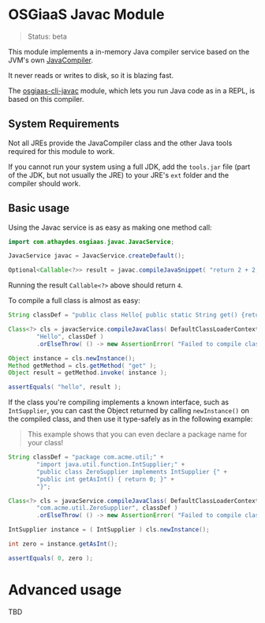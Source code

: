 # OSGiaaS Javac Module

> Status: beta

This module implements a in-memory Java compiler service based on the JVM's own
[JavaCompiler](https://docs.oracle.com/javase/7/docs/api/javax/tools/JavaCompiler.html).

It never reads or writes to disk, so it is blazing fast.

The [osgiaas-cli-javac](../cli/osgiaas-cli-javac.md) module, which lets you run Java code as in a REPL,
is based on this compiler.

## System Requirements

Not all JREs provide the JavaCompiler class and the other Java tools required for this module to work.

If you cannot run your system using a full JDK, add the `tools.jar` file (part of the JDK, but not usually the JRE)
to your JRE's `ext` folder and the compiler should work.

## Basic usage

Using the Javac service is as easy as making one method call:

```java
import com.athaydes.osgiaas.javac.JavacService;

JavacService javac = JavacService.createDefault();

Optional<Callable<?>> result = javac.compileJavaSnippet( "return 2 + 2;" );
```

Running the result `Callable<?>` above should return `4`.

To compile a full class is almost as easy:

```java
String classDef = "public class Hello{ public static String get() {return \"hello\";}}";

Class<?> cls = javacService.compileJavaClass( DefaultClassLoaderContext.INSTANCE,
        "Hello", classDef )
        .orElseThrow( () -> new AssertionError( "Failed to compile class" ) );

Object instance = cls.newInstance();
Method getMethod = cls.getMethod( "get" );
Object result = getMethod.invoke( instance );

assertEquals( "hello", result );
```

If the class you're compiling implements a known interface, such as `IntSupplier`,
you can cast the Object returned by calling
`newInstance()` on the compiled class, and then use it type-safely as in the following example:

> This example shows that you can even declare a package name for your class!

```java
String classDef = "package com.acme.util;" +
        "import java.util.function.IntSupplier;" +
        "public class ZeroSupplier implements IntSupplier {" +
        "public int getAsInt() { return 0; }" +
        "}";

Class<?> cls = javacService.compileJavaClass( DefaultClassLoaderContext.INSTANCE,
        "com.acme.util.ZeroSupplier", classDef )
        .orElseThrow( () -> new AssertionError( "Failed to compile class" ) );

IntSupplier instance = ( IntSupplier ) cls.newInstance();

int zero = instance.getAsInt();

assertEquals( 0, zero );
```

# Advanced usage

TBD